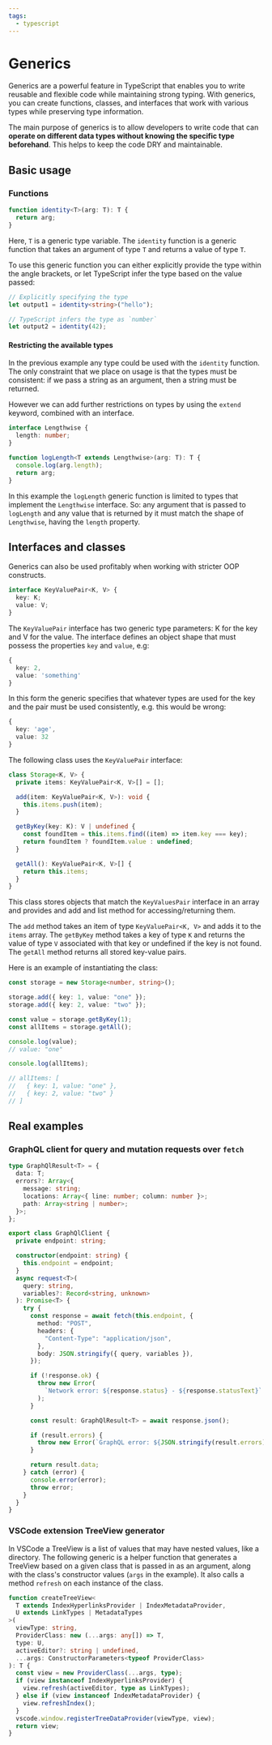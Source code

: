 ```yaml
---
tags:
  - typescript
---
```


# Generics

Generics are a powerful feature in TypeScript that enables you to write reusable
and flexible code while maintaining strong typing. With generics, you can create
functions, classes, and interfaces that work with various types while preserving
type information.

The main purpose of generics is to allow developers to write code that can
**operate on different data types without knowing the specific type
beforehand**. This helps to keep the code DRY and maintainable.

## Basic usage

### Functions

```ts
function identity<T>(arg: T): T {
  return arg;
}
```

Here, `T` is a generic type variable. The `identity` function is a generic
function that takes an argument of type `T` and returns a value of type `T`.

To use this generic function you can either explicitly provide the type within
the angle brackets, or let TypeScript infer the type based on the value passed:

```ts
// Explicitly specifying the type
let output1 = identity<string>("hello");

// TypeScript infers the type as `number`
let output2 = identity(42);
```

#### Restricting the available types

In the previous example any type could be used with the `identity` function. The
only constraint that we place on usage is that the types must be consistent: if
we pass a string as an argument, then a string must be returned.

However we can add further restrictions on types by using the `extend` keyword,
combined with an interface.

```ts
interface Lengthwise {
  length: number;
}

function logLength<T extends Lengthwise>(arg: T): T {
  console.log(arg.length);
  return arg;
}
```

In this example the `logLength` generic function is limited to types that
implement the `Lengthwise` interface. So: any argument that is passed to
`logLength` and any value that is returned by it must match the shape of
`Lengthwise`, having the `length` property.

## Interfaces and classes

Generics can also be used profitably when working with stricter OOP constructs.

```ts
interface KeyValuePair<K, V> {
  key: K;
  value: V;
}
```

The `KeyValuePair` interface has two generic type parameters: K for the key and
V for the value. The interface defines an object shape that must possess the
properties `key` and `value`, e.g:

```ts
{
  key: 2,
  value: 'something'
}
```

In this form the generic specifies that whatever types are used for the key and
the pair must be used consistently, e.g. this would be wrong:

```ts
{
  key: 'age',
  value: 32
}
```

The following class uses the `KeyValuePair` interface:

```ts
class Storage<K, V> {
  private items: KeyValuePair<K, V>[] = [];

  add(item: KeyValuePair<K, V>): void {
    this.items.push(item);
  }

  getByKey(key: K): V | undefined {
    const foundItem = this.items.find((item) => item.key === key);
    return foundItem ? foundItem.value : undefined;
  }

  getAll(): KeyValuePair<K, V>[] {
    return this.items;
  }
}
```

This class stores objects that match the `KeyValuesPair` interface in an array
and provides and add and list method for accessing/returning them.

The `add` method takes an item of type `KeyValuePair<K, V>` and adds it to the
`items` array. The `getByKey` method takes a key of type `K` and returns the
value of type `V` associated with that key or undefined if the key is not found.
The `getAll` method returns all stored key-value pairs.

Here is an example of instantiating the class:

```ts
const storage = new Storage<number, string>();

storage.add({ key: 1, value: "one" });
storage.add({ key: 2, value: "two" });

const value = storage.getByKey(1);
const allItems = storage.getAll();

console.log(value);
// value: "one"

console.log(allItems);

// allItems: [
//   { key: 1, value: "one" },
//   { key: 2, value: "two" }
// ]
```

## Real examples

### GraphQL client for query and mutation requests over `fetch`

```ts
type GraphQlResult<T> = {
  data: T;
  errors?: Array<{
    message: string;
    locations: Array<{ line: number; column: number }>;
    path: Array<string | number>;
  }>;
};

export class GraphQlClient {
  private endpoint: string;

  constructor(endpoint: string) {
    this.endpoint = endpoint;
  }
  async request<T>(
    query: string,
    variables?: Record<string, unknown>
  ): Promise<T> {
    try {
      const response = await fetch(this.endpoint, {
        method: "POST",
        headers: {
          "Content-Type": "application/json",
        },
        body: JSON.stringify({ query, variables }),
      });

      if (!response.ok) {
        throw new Error(
          `Network error: ${response.status} - ${response.statusText}`
        );
      }

      const result: GraphQlResult<T> = await response.json();

      if (result.errors) {
        throw new Error(`GraphQL error: ${JSON.stringify(result.errors)}`);
      }

      return result.data;
    } catch (error) {
      console.error(error);
      throw error;
    }
  }
}
```

### VSCode extension TreeView generator

In VSCode a TreeView is a list of values that may have nested values, like a
directory. The following generic is a helper function that generates a TreeView
based on a given class that is passed in as an argument, along with the class's
constructor values (`args` in the example). It also calls a method `refresh` on
each instance of the class.

```ts
function createTreeView<
  T extends IndexHyperlinksProvider | IndexMetadataProvider,
  U extends LinkTypes | MetadataTypes
>(
  viewType: string,
  ProviderClass: new (...args: any[]) => T,
  type: U,
  activeEditor?: string | undefined,
  ...args: ConstructorParameters<typeof ProviderClass>
): T {
  const view = new ProviderClass(...args, type);
  if (view instanceof IndexHyperlinksProvider) {
    view.refresh(activeEditor, type as LinkTypes);
  } else if (view instanceof IndexMetadataProvider) {
    view.refreshIndex();
  }
  vscode.window.registerTreeDataProvider(viewType, view);
  return view;
}
```
